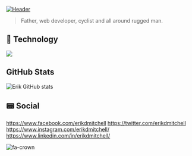 [![Header](https://raw.githubusercontent.com/erikdmitchell/icon/em-cheers.jpeg "Header")](https://erikmitchell.net/)

> Father, web developer, cyclist and all around rugged man.

## &#128190; Technology

![](https://img.shields.io/badge/PHP-<WORD_ON_RIGHT>-informational?style=flat&logo=<LOGO_NAME>&logoColor=white&color=2bbc8a)        

## GitHub Stats

![Erik GitHub stats](https://github-readme-stats.vercel.app/api?username=erikdmitchell)

## &#128223; Social

https://www.facebook.com/erikdmitchell
https://twitter.com/erikdmitchell
https://www.instagram.com/erikdmitchell/
https://www.linkedin.com/in/erikdmitchell/

<!-- Actual text -->

<!--You can find me on [![Twitter][1.2]][1], or on [![LinkedIn][3.2]][3].-->

<!-- Icons -->

<!--[1.2]: http://i.imgur.com/wWzX9uB.png (twitter icon without padding)
[2.2]: https://raw.githubusercontent.com/MartinHeinz/MartinHeinz/master/linkedin-3-16.png (LinkedIn icon without padding)-->

![fa-crown](fa-crown.svg)

<!-- Links to your social media accounts -->

<!--[1]: https://twitter.com/Martin_Heinz_
[2]: https://www.linkedin.com/in/heinz-martin/-->
